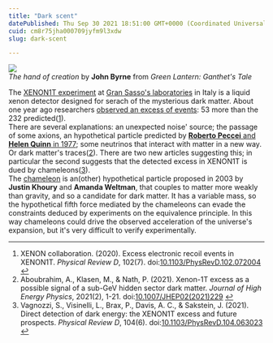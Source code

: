 ```yaml
---
title: "Dark scent"
datePublished: Thu Sep 30 2021 18:51:00 GMT+0000 (Coordinated Universal Time)
cuid: cm8r75jha000709jyfm9l3xdw
slug: dark-scent

---
```



![](https://cdn.hashnode.com/res/hashnode/image/upload/v1743070469882/12e8875e-e9b9-4478-afe6-89c444039ade.jpeg)  
_The hand of creation_ by **John Byrne** from _Green Lantern: Ganthet's Tale_

The [XENON1T experiment](http://www.xenon1t.org/) at [Gran Sasso's laboratories](http://w3.lnf.infn.it/) in Italy is a liquid xenon detector designed for serach of the mysterious dark matter. About one year ago researchers [observed an excess of events](https://www.lngs.infn.it/en/news/xenon1t-excess-events): 53 more than the 232 predicted([1](#fn1)).  
There are several explanations: an unexpected noise' source; the passage of some axions, an hypothetical particle predicted by [**Roberto Peccei** and **Helen Quinn** in 1977](https://en.wikipedia.org/wiki/Peccei%E2%80%93Quinn_theory); some neutrinos that interact with matter in a new way.  
Or dark matter's traces([2](#fn2)). There are two new articles suggesting this; in particular the second suggests that the detected excess in XENON1T is dued by chameleons([3](#fn3)).  
The [chameleon](https://en.wikipedia.org/wiki/Chameleon_particle) is an(other) hypothetical particle proposed in 2003 by **Justin Khoury** and **Amanda Weltman**, that couples to matter more weakly than gravity, and so a candidate for dark matter. It has a variable mass, so the hypothetical fifth force mediated by the chameleons can evade the constraints deduced by experiments on the equivalence principle. In this way chameleons could drive the observed acceleration of the universe's expansion, but it's very difficult to verify experimentally.

* * *

1.  XENON collaboration. (2020). Excess electronic recoil events in XENON1T. _Physical Review D_, 102(7). doi:[10.1103/PhysRevD.102.072004](https://doi.org/10.1103/PhysRevD.102.072004) [↩︎](#fnref1)
2.  Aboubrahim, A., Klasen, M., & Nath, P. (2021). Xenon-1T excess as a possible signal of a sub-GeV hidden sector dark matter. _Journal of High Energy Physics_, 2021(2), 1-21. doi:[10.1007/JHEP02(2021)229](https://doi.org/10.1007/JHEP02(2021)229) [↩︎](#fnref2)
3.  Vagnozzi, S., Visinelli, L., Brax, P., Davis, A. C., & Sakstein, J. (2021). Direct detection of dark energy: the XENON1T excess and future prospects. _Physical Review D_, 104(6). doi:[10.1103/PhysRevD.104.063023](https://doi.org/10.1103/PhysRevD.104.063023) [↩︎](#fnref3)